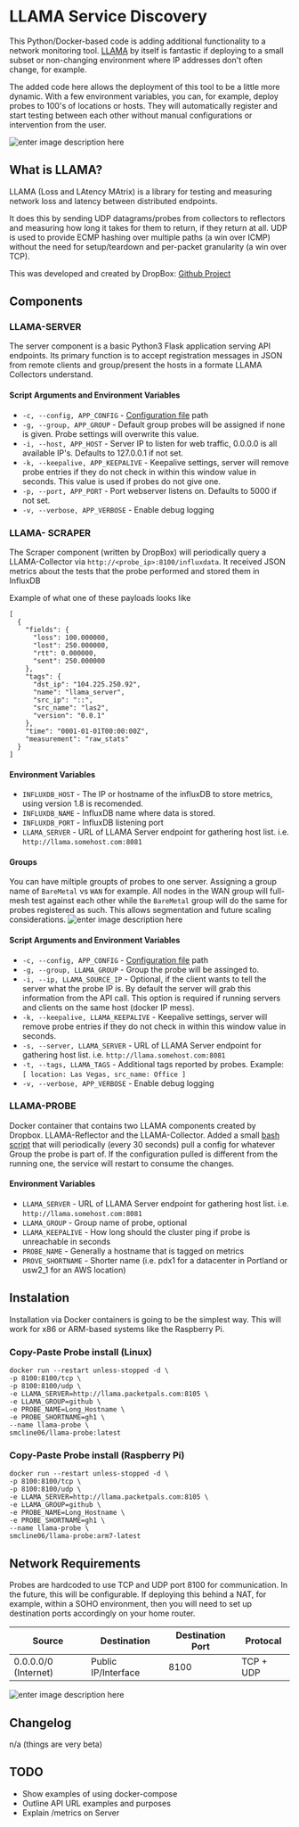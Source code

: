 # LLAMA Service Discovery
This Python/Docker-based code is adding additional functionality to a network monitoring tool. [LLAMA](https://github.com/dropbox/llama) by itself is fantastic if deploying to a small subset or non-changing environment where IP addresses don't often change, for example.

The added code here allows the deployment of this tool to be a little more dynamic. With a few environment variables, you can, for example, deploy probes to 100's of locations or hosts. They will automatically register and start testing between each other without manual configurations or intervention from the user.

![enter image description here](https://github.com/scline/llama-sd/blob/master/docs/001.gif) 

## What is LLAMA?
LLAMA (Loss and LAtency MAtrix) is a library for testing and measuring network loss and latency between distributed endpoints.

It does this by sending UDP datagrams/probes from collectors to reflectors and measuring how long it takes for them to return, if they return at all. UDP is used to provide ECMP hashing over multiple paths (a win over ICMP) without the need for setup/teardown and per-packet granularity (a win over TCP).

This was developed and created by DropBox: [Github Project](https://github.com/dropbox/llama)


## Components
### LLAMA-SERVER
The server component is a basic Python3 Flask application serving API endpoints. Its primary function is to accept registration messages in JSON from remote clients and group/present the hosts in a formate LLAMA Collectors understand.

#### Script Arguments and Environment Variables
- `-c, --config, APP_CONFIG` - [Configuration file](https://github.com/scline/llama-sd/blob/master/llama-server/src/config.yml) path
- `-g, --group, APP_GROUP` - Default group probes will be assigned if none is given. Probe settings will overwrite this value.
- `-i, --host, APP_HOST` - Server IP to listen for web traffic, 0.0.0.0 is all available IP's. Defaults to 127.0.0.1 if not set.
- `-k, --keepalive, APP_KEEPALIVE`  - Keepalive settings, server will remove probe entries if they do not check in within this window value in seconds. This value is used if probes do not give one.
- `-p, --port, APP_PORT` - Port webserver listens on. Defaults to 5000 if not set.
- `-v, --verbose, APP_VERBOSE` - Enable debug logging

### LLAMA- SCRAPER
The Scraper component (written by DropBox) will periodically query a LLAMA-Collector via `http://<probe_ip>:8100/influxdata`. It received JSON metrics about the tests that the probe performed and stored them in InfluxDB

Example of what one of these payloads looks like
```
[
  {
    "fields": {
      "loss": 100.000000,
      "lost": 250.000000,
      "rtt": 0.000000,
      "sent": 250.000000
    },
    "tags": {
      "dst_ip": "104.225.250.92",
      "name": "llama_server",
      "src_ip": "::",
      "src_name": "las2",
      "version": "0.0.1"
    },
    "time": "0001-01-01T00:00:00Z",
    "measurement": "raw_stats"
  }
]
```
#### Environment Variables
- `INFLUXDB_HOST` - The IP or hostname of the influxDB to store metrics, using version 1.8 is recomended.
- `INFLUXDB_NAME` - InfluxDB name where data is stored.
- `INFLUXDB_PORT` - InfluxDB listening port
- `LLAMA_SERVER` - URL of LLAMA Server endpoint for gathering host list. i.e. `http://llama.somehost.com:8081`

#### Groups
You can have miltiple groupts of probes to one server. Assigning  a group name of `BareMetal` vs `WAN` for example. All nodes in the WAN group will full-mesh test against each other while the `BareMetal` group will do the same for probes registered as such. This allows segmentation and future scaling considerations.
![enter image description here](https://github.com/scline/llama-sd/blob/master/docs/groups.png) 

#### Script Arguments and Environment Variables
- `-c, --config, APP_CONFIG` - [Configuration file](https://github.com/scline/llama-sd/blob/master/llama-client/src/config.yml) path
- `-g, --group, LLAMA_GROUP` - Group the probe will be assinged to.
- `-i, --ip, LLAMA_SOURCE_IP` - Optional, if the client wants to tell the server what the probe IP is. By default the server will grab this information from the API call. This option is required if running servers and clients on the same host (docker IP mess).
- `-k, --keepalive, LLAMA_KEEPALIVE`  - Keepalive settings, server will remove probe entries if they do not check in within this window value in seconds.
- `-s, --server, LLAMA_SERVER` -  URL of LLAMA Server endpoint for gathering host list. i.e. `http://llama.somehost.com:8081`
- `-t, --tags, LLAMA_TAGS` - Additional tags reported by probes. Example: `[ location: Las Vegas, src_name: Office ]`
- `-v, --verbose, APP_VERBOSE` - Enable debug logging

### LLAMA-PROBE
Docker container that contains two LLAMA components created by Dropbox. LLAMA-Reflector and the LLAMA-Collector. Added a small [bash script](https://github.com/scline/llama-sd/blob/master/llama-probe/entrypoint.sh) that will periodically (every 30 seconds) pull a config for whatever Group the probe is part of. If the configuration pulled is different from the running one, the service will restart to consume the changes.

#### Environment Variables
- `LLAMA_SERVER` - URL of LLAMA Server endpoint for gathering host list. i.e. `http://llama.somehost.com:8081`
- `LLAMA_GROUP` - Group name of probe, optional
- `LLAMA_KEEPALIVE` - How long should the cluster ping if probe is unreachable in seconds
- `PROBE_NAME` - Generally a hostname that is tagged on metrics
- `PROVE_SHORTNAME` - Shorter name (i.e. pdx1 for a datacenter in Portland or usw2_1 for an AWS location)

## Instalation
Installation via Docker containers is going to be the simplest way. This will work for x86 or ARM-based systems like the Raspberry Pi.

### Copy-Paste Probe install (Linux)
```
docker run --restart unless-stopped -d \
-p 8100:8100/tcp \
-p 8100:8100/udp \
-e LLAMA_SERVER=http://llama.packetpals.com:8105 \
-e LLAMA_GROUP=github \
-e PROBE_NAME=Long_Hostname \
-e PROBE_SHORTNAME=gh1 \
--name llama-probe \
smcline06/llama-probe:latest
```

### Copy-Paste Probe install (Raspberry Pi)
```
docker run --restart unless-stopped -d \
-p 8100:8100/tcp \
-p 8100:8100/udp \
-e LLAMA_SERVER=http://llama.packetpals.com:8105 \
-e LLAMA_GROUP=github \
-e PROBE_NAME=Long_Hostname \
-e PROBE_SHORTNAME=gh1 \
--name llama-probe \
smcline06/llama-probe:arm7-latest
```

## Network Requirements
Probes are hardcoded to use TCP and UDP port 8100 for communication. In the future, this will be configurable. If deploying this behind a NAT, for example, within a SOHO environment, then you will need to set up destination ports accordingly on your home router. 

| Source | Destination | Destination Port | Protocal
|--|--|--|--|
| 0.0.0.0/0 (Internet) | Public IP/Interface |8100 | TCP + UDP| 

![enter image description here](https://github.com/scline/llama-sd/blob/master/docs/network.png) 

## Changelog
n/a (things are very beta)
  
## TODO
- Show examples of using docker-compose
- Outline API URL examples and purposes
- Explain /metrics on Server
